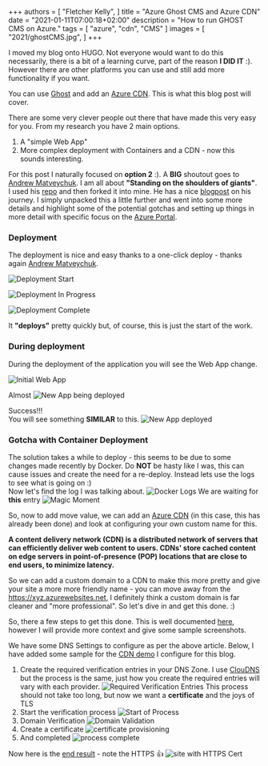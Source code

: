 +++
authors = [
    "Fletcher Kelly",
]
title = "Azure Ghost CMS and Azure CDN"
date = "2021-01-11T07:00:18+02:00"
description = "How to run GHOST CMS on Azure."
tags = [
    "azure",
    "cdn",
    "CMS"
]
images = [
    "2021/ghostCMS.jpg",
]
+++

I moved my blog onto HUGO. Not everyone would want to do this necessarily, there is a bit of a learning curve, part of the reason **I DID IT** :). However there are other platforms you can use and still add more functionality if you want.  

You can use [Ghost](https://ghost.org/) and add an [Azure CDN](https://docs.microsoft.com/en-us/azure/cdn/cdn-overview). This is what this blog post will cover.

There are some very clever people out there that have made this very easy for you. From my research you have 2 main options.

1. A "simple Web App"
2. More complex deployment with Containers and a CDN - now this sounds interesting.  

For this post I naturally focused on **option 2** :). A **BIG** shoutout goes to [Andrew Matveychuk](https://andrewmatveychuk.com/about/). I am all about __**"Standing on the shoulders of giants**"__. I used his [repo](https://github.com/andrewmatveychuk/azure.ghost-web-app-for-containers) and then forked it into mine. He has a nice [blogpost](https://andrewmatveychuk.com/a-one-click-ghost-deployment-on-azure-web-app-for-containers/) on his journey. I simply unpacked this a little further and went into some more details and highlight some of the potential gotchas and setting up things in more detail with specific focus on the [Azure Portal](https://portal.azure.com).

### Deployment

The deployment is nice and easy thanks to a one-click deploy - thanks again [Andrew Matveychuk](https://andrewmatveychuk.com/about/).  

![Deployment Start](https://github.com/fskelly/flkelly-cloudblog/blob/main/static/images/blogImages/2021/ghostblogpost/deploymentsample.png?raw=true)  

![Deployment In Progress](https://github.com/fskelly/flkelly-cloudblog/blob/main/static/images/blogImages/2021/ghostblogpost/deploymentSequence.png?raw=true)  

![Deployment Complete](https://github.com/fskelly/flkelly-cloudblog/blob/main/static/images/blogImages/2021/ghostblogpost/deplolymentComplete.png?raw=true)  

It __"deploys"__ pretty quickly but, of course, this is just the start of the work.

### During deployment  

During the deployment of the application you will see the Web App change.

![Initial Web App](https://github.com/fskelly/flkelly-cloudblog/blob/main/static/images/blogImages/2021/ghostblogpost/initialWebApp.png?raw=true)  

Almost
![New App being deployed](https://github.com/fskelly/flkelly-cloudblog/blob/main/static/images/blogImages/2021/ghostblogpost/ghostBeingConfigured.png?raw=true)

Success!!!  
You will see something **SIMILAR** to this.
![New App deployed](https://github.com/fskelly/flkelly-cloudblog/blob/main/static/images/blogImages/2021/ghostblogpost/ghostConfigured.png?raw=true)

### Gotcha with Container Deployment

The solution takes a while to deploy - this seems to be due to some changes made recently by Docker. Do **NOT** be hasty like I was, this can cause issues and create the need for a re-deploy. Instead lets use the logs to see what is going on :)  
Now let's find the log I was talking about.
![Docker Logs](https://github.com/fskelly/flkelly-cloudblog/blob/main/static/images/blogImages/2021/ghostblogpost/containerLogs.png?raw=true)
We are waiting for **this** entry
![Magic Moment](https://github.com/fskelly/flkelly-cloudblog/blob/main/static/images/blogImages/2021/ghostblogpost/magicMoment-PATIENCE.png?raw=true)

So, now to add move value, we can add an [Azure CDN](https://docs.microsoft.com/en-us/azure/cdn/cdn-overview) (in this case, this has already been done) and look at configuring your own custom name for this.

**A content delivery network (CDN) is a distributed network of servers that can efficiently deliver web content to users. CDNs' store cached content on edge servers in point-of-presence (POP) locations that are close to end users, to minimize latency.**

So we can add a custom domain to a CDN to make this more pretty and give your site a more more friendly name - you can move away from the <https://xyz.azurewebsites.net>, I definitely think a custom domain is far cleaner and "more professional". So let's dive in and get this done. :)

So, there a few steps to get this done. This is well documented [here](https://docs.microsoft.com/en-us/azure/cdn/cdn-map-content-to-custom-domain?tabs=azure-dns), however I will provide more context and give some sample screenshots.

We have some DNS Settings to configure as per the above article. Below, I have added some sample for the [CDN demo](https://demoghost.fskelly.com/) I configure for this blog.  

1. Create the required verification entries in your DNS Zone. I use [ClouDNS](https://www.cloudns.net/) but the process is the same, just how you create the required entries will vary with each provider.
![Required Verification Entries](https://github.com/fskelly/flkelly-cloudblog/blob/main/static/images/blogImages/2021/ghostblogpost/cdnVerification.png?raw=true)
This process should not take too long, but now we want a **certificate** and the joys of TLS  
2. Start the verification process ![Start of Process](https://github.com/fskelly/flkelly-cloudblog/blob/main/static/images/blogImages/2021/ghostblogpost/cdnCert1.png?raw=true)
3. Domain Verification ![Domain Validation](https://github.com/fskelly/flkelly-cloudblog/blob/main/static/images/blogImages/2021/ghostblogpost/cdnCert2.png?raw=true)
4. Create a certificate ![certificate provisioning](https://github.com/fskelly/flkelly-cloudblog/blob/main/static/images/blogImages/2021/ghostblogpost/cdnCert3.png?raw=true)
5. And completed ![process complete](https://github.com/fskelly/flkelly-cloudblog/blob/main/static/images/blogImages/2021/ghostblogpost/cdnCert4.png?raw=true)

Now here is the [end result](https://demoghost.fskelly.com) - note the HTTPS 👍 ![site with HTTPS Cert](https://github.com/fskelly/flkelly-cloudblog/blob/main/static/images/blogImages/2021/ghostblogpost/cdnDemoPost.png?raw=true)
